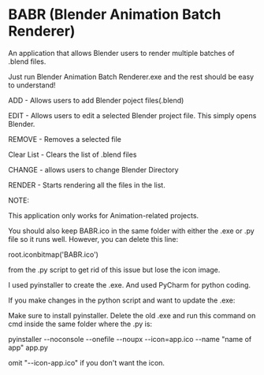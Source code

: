 # BABR (Blender Animation Batch Renderer)
An application that allows Blender users to render multiple batches of .blend files.

Just run Blender Animation Batch Renderer.exe and the rest should be easy to understand!

ADD - Allows users to add Blender poject files(.blend)

EDIT - Allows users to edit a selected Blender project file. This simply opens Blender.

REMOVE - Removes a selected file

Clear List - Clears the list of .blend files

CHANGE - allows users to change Blender Directory

RENDER - Starts rendering all the files in the list.

NOTE:

This application only works for Animation-related projects.

You should also keep BABR.ico in the same folder with either the .exe or .py file so it runs well.
However, you can delete this line:

root.iconbitmap('BABR.ico')

from the .py script to get rid of this issue but lose the icon image.

I used pyinstaller to create the .exe. And used PyCharm for python coding.

If you make changes in the python script and want to update the .exe:

Make sure to install pyinstaller. Delete the old .exe and run this command on cmd inside the same folder where the .py is:

pyinstaller --noconsole --onefile --noupx --icon=app.ico --name "name of app" app.py

omit "--icon-app.ico" if you don't want the icon.


